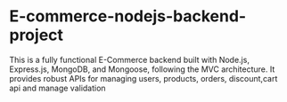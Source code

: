 # E-commerce-nodejs-backend-project
This is a fully functional E-Commerce backend built with Node.js, Express.js, MongoDB, and Mongoose, following the MVC architecture. It provides robust APIs for managing users, products, orders, discount,cart  api and manage validation  
